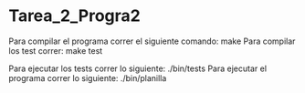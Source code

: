 # Tarea_2_Progra2
Para compilar el programa correr el siguiente comando:
make
Para compilar los test correr:
make test

Para ejecutar los tests correr lo siguiente:
./bin/tests
Para ejecutar el programa correr lo siguiente:
./bin/planilla